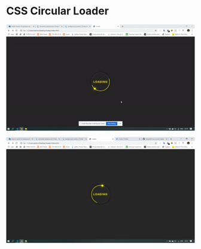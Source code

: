 # CSS Circular Loader
![](https://github.com/skaran921/css_circular_loader/blob/master/loader.gif)

![](https://github.com/skaran921/css_circular_loader/blob/master/Screenshot%20(132).png)
